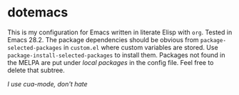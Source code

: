 # dotemacs

This is my configuration for Emacs written in literate Elisp with
`org`. Tested in Emacs 28.2. The package dependencies should be
obvious from `package-selected-packages` in `custom.el` where custom
variables are stored. Use `package-install-selected-packages` to
install them. Packages not found in the MELPA are put under *local
packages* in the config file. Feel free to delete that subtree.

*I use cua-mode, don't hate*
